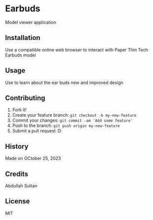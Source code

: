 # Earbuds

Model viewer application

## Installation

Use a compatible online web browser to interact with Paper Thin Tech Earbuds model

## Usage

Use to learn about the ear buds new and improved design

## Contributing

1. Fork it!
2. Create your feature branch: `git checkout -b my-new-feature`
3. Commit your changes: `git commit -am 'Add some feature'`
4. Push to the branch: `git push origin my-new-feature`
5. Submit a pull request :D

## History

Made on OCtober 25, 2023

## Credits

Abdullah Sultan

## License

MIT
